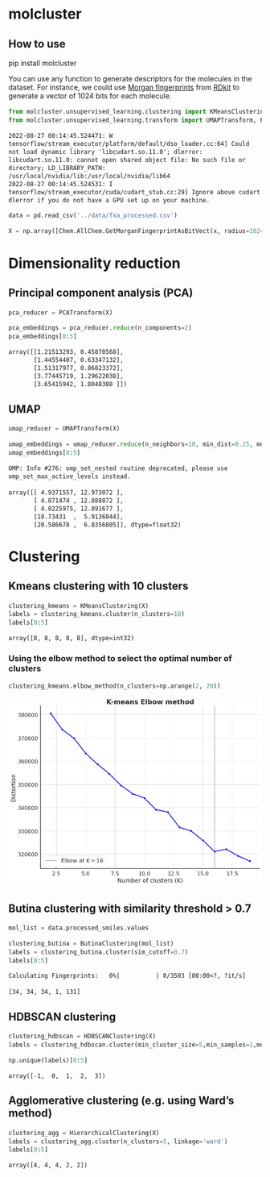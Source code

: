 molcluster
================

<!-- WARNING: THIS FILE WAS AUTOGENERATED! DO NOT EDIT! -->

## How to use

pip install molcluster

You can use any function to generate descriptors for the molecules in
the dataset. For instance, we could use [Morgan
fingerprints](https://pubs.acs.org/doi/10.1021/ci100050t) from
[RDkit](https://www.rdkit.org/docs/GettingStartedInPython.html) to
generate a vector of 1024 bits for each molecule.

``` python
from molcluster.unsupervised_learning.clustering import KMeansClustering, HDBSCANClustering, ButinaClustering, HierarchicalClustering
from molcluster.unsupervised_learning.transform import UMAPTransform, PCATransform
```

    2022-08-27 00:14:45.524471: W tensorflow/stream_executor/platform/default/dso_loader.cc:64] Could not load dynamic library 'libcudart.so.11.0'; dlerror: libcudart.so.11.0: cannot open shared object file: No such file or directory; LD_LIBRARY_PATH: /usr/local/nvidia/lib:/usr/local/nvidia/lib64
    2022-08-27 00:14:45.524531: I tensorflow/stream_executor/cuda/cudart_stub.cc:29] Ignore above cudart dlerror if you do not have a GPU set up on your machine.

``` python
data = pd.read_csv('../data/fxa_processed.csv')
```

``` python
X = np.array([Chem.AllChem.GetMorganFingerprintAsBitVect(x, radius=1024) for x in list(map(Chem.MolFromSmiles, data.processed_smiles.values))])
```

# Dimensionality reduction

## Principal component analysis (PCA)

``` python
pca_reducer = PCATransform(X)
```

``` python
pca_embeddings = pca_reducer.reduce(n_components=2)
pca_embeddings[0:5]
```

    array([[1.21513293, 0.45870568],
           [1.44554407, 0.63347132],
           [1.51317977, 0.86823372],
           [3.77445719, 1.29622038],
           [3.65415942, 1.8048388 ]])

## UMAP

``` python
umap_reducer = UMAPTransform(X)
```

``` python
umap_embeddings = umap_reducer.reduce(n_neighbors=10, min_dist=0.25, metric='euclidean')
umap_embeddings[0:5]
```

    OMP: Info #276: omp_set_nested routine deprecated, please use omp_set_max_active_levels instead.

    array([[ 4.9371557, 12.973072 ],
           [ 4.871474 , 12.888872 ],
           [ 4.8225975, 12.891677 ],
           [18.73431  ,  5.9136844],
           [20.586678 ,  6.8356805]], dtype=float32)

# Clustering

## Kmeans clustering with 10 clusters

``` python
clustering_kmeans = KMeansClustering(X)
labels = clustering_kmeans.cluster(n_clusters=10)
labels[0:5]
```

    array([8, 8, 8, 8, 8], dtype=int32)

### Using the elbow method to select the optimal number of clusters

``` python
clustering_kmeans.elbow_method(n_clusters=np.arange(2, 20))
```

![](index_files/figure-gfm/cell-10-output-1.png)

## Butina clustering with similarity threshold \> 0.7

``` python
mol_list = data.processed_smiles.values
```

``` python
clustering_butina = ButinaClustering(mol_list)
labels = clustering_butina.cluster(sim_cutoff=0.7)
labels[0:5]
```

    Calculating Fingerprints:   0%|          | 0/3503 [00:00<?, ?it/s]

    [34, 34, 34, 1, 131]

## HDBSCAN clustering

``` python
clustering_hdbscan = HDBSCANClustering(X)
labels = clustering_hdbscan.cluster(min_cluster_size=5,min_samples=1,metric='euclidean')
```

``` python
np.unique(labels)[0:5]
```

    array([-1,  0,  1,  2,  3])

## Agglomerative clustering (e.g. using Ward’s method)

``` python
clustering_agg = HierarchicalClustering(X)
labels = clustering_agg.cluster(n_clusters=5, linkage='ward')
labels[0:5]
```

    array([4, 4, 4, 2, 2])
